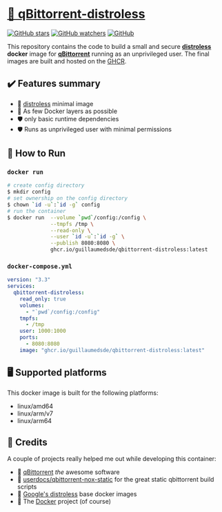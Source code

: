 # [🐋 qBittorrent-distroless](https://github.com/guillaumedsde/qbittorrent-distroless)

[![GitHub stars](https://img.shields.io/github/stars/guillaumedsde/qbittorrent-distroless?label=Github%20stars)](https://github.com/guillaumedsde/qbittorrent-distroless)
[![GitHub watchers](https://img.shields.io/github/watchers/guillaumedsde/qbittorrent-distroless?label=Github%20Watchers)](https://github.com/guillaumedsde/qbittorrent-distroless)
[![GitHub](https://img.shields.io/github/license/guillaumedsde/qbittorrent-distroless)](https://github.com/guillaumedsde/qbittorrent-distroless/blob/master/LICENSE.md)

This repository contains the code to build a small and secure **[distroless](https://github.com/GoogleContainerTools/distroless)** **docker** image for **[qBittorrent](https://github.com/qBittorrent/qBittorrent)** running as an unprivileged user.
The final images are built and hosted on the [GHCR](https://github.com/guillaumedsde/qbittorrent-distroless/pkgs/container/qbittorrent-distroless).

## ✔️ Features summary

- 🥑 [distroless](https://github.com/GoogleContainerTools/distroless) minimal image
- 🤏 As few Docker layers as possible
- 🛡️ only basic runtime dependencies
- 🛡️ Runs as unprivileged user with minimal permissions

## 🏁 How to Run

### `docker run`

```bash
# create config directory
$ mkdir config
# set ownership on the config directory
$ chown `id -u`:`id -g` config
# run the container
$ docker run  --volume `pwd`/config:/config \
              --tmpfs /tmp \
              --read-only \
              --user `id -u`:`id -g` \
              --publish 8080:8080 \
              ghcr.io/guillaumedsde/qbittorrent-distroless:latest
```

### `docker-compose.yml`

```yaml
version: "3.3"
services:
  qbittorrent-distroless:
    read_only: true
    volumes:
      - "`pwd`/config:/config"
    tmpfs:
      - /tmp
    user: 1000:1000
    ports:
      - 8080:8080
    image: "ghcr.io/guillaumedsde/qbittorrent-distroless:latest"
```

## 🖥️ Supported platforms

This docker image is built for the following platforms:

- linux/amd64
- linux/arm/v7
- linux/arm64

## 🙏 Credits

A couple of projects really helped me out while developing this container:

- 💽 [qBittorrent](https://github.com/qBittorrent/qBittorrent) _the_ awesome software
- 💽 [userdocs/qbittorrent-nox-static](https://github.com/userdocs/qbittorrent-nox-static) for the great static qbittorrent build scripts
- 🥑 [Google's distroless](https://github.com/GoogleContainerTools/distroless) base docker images
- 🐋 The [Docker](https://github.com/docker) project (of course)

